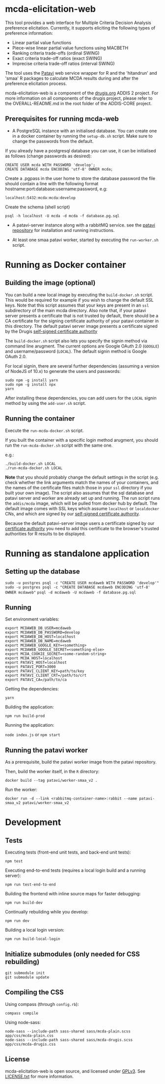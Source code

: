 mcda-elicitation-web
====================

This tool provides a web interface for Multiple Criteria Decision
Analysis preference elicitation. Currently, it supports eliciting the
following types of preference information:

- Linear partial value functions
- Piece-wise linear partial value functions using MACBETH
- Ranking criteria trade-offs (ordinal SWING)
- Exact criteria trade-off ratios (exact SWING)
- Imprecise criteria trade-off ratios (interval SWING)

The tool uses the [Patavi][patavi] web service wrapper for R and the
'hitandrun' and 'smaa' R packages to calculate MCDA results during and
after the preference elicitation process.

mcda-elicitation-web is a component of the [drugis.org][drugis] ADDIS 2
project. For more information on all components of the drugis project, please refer to the OVERALL-README.md in the root folder of the ADDIS-CORE project.

Prerequisites for running mcda-web
-----------------------------------

- A PostgreSQL instance with an initialised database. You can create one in a docker container by running the `setup-db.sh` script. Make sure to change the passwords from the default.

If you already have a postgresql database you can use, it can be initialised as follows (change passwords as desired):

    CREATE USER mcda WITH PASSWORD 'develop';
    CREATE DATABASE mcda ENCODING 'utf-8' OWNER mcda;

Create a .pgpass in the user home to store the database password
the file should contain a line with the following format hostname:port:database:username:password, e.g:

    localhost:5432:mcda:mcda:develop

Create the schema (shell script)

    psql -h localhost -U mcda -d mcda -f database.pg.sql

- A patavi-server instance along with a rabbitMQ service. see the [patavi repository](https://github.com/drugis/patavi) for installation and running instructions.

- At least one smaa patavi worker, started by executing the `run-worker.sh` script.

Running as Docker container
===========================

Building the image (optional)
-----------------------------

You can build a new local image by executing the `build-docker.sh` script. This would be required for example if you wish to change the default SSL keys. Note that this script assumes that your keys are present in an `ssl` subdirectory of the main mcda directory. Also note that, if your patavi server presents a certificate that is not trusted by default, there should be a CA certificate for the signing certificate authority of your patavi container in this directory. The default patavi server image presents a certificate signed by the Drugis [self-signed certificate authority](https://drugis.org/files/ca-crt.pem)

The `build-docker.sh` script also lets you specify the signin method via command line arugment. The current options are Google OAuth 2.0 (`GOOGLE`) and username/password (`LOCAL`). The default signin method is Google OAuth 2.0.

For local signin, there are several further dependencies (assuming a version of NodeJS of 10.x) to generate the users and passwords:

    sudo npm -g install yarn
    sudo npm -g install npx
    yarn

After installing these dependencies, you can add users for the `LOCAL` signin method by using the `add-user.sh` script.

Running the container
---------------------

Execute the `run-mcda-docker.sh` script.

If you built the container with a specific login method arugment, you should run the `run-mcda-docker.sh` script with the same one.

e.g.:
```
./build-docker.sh LOCAL
./run-mcda-docker.sh LOCAL
```

**Note** that you should probably change the default settings in the script (e.g. check whether the link arguments match the names of your containers, and the names of the certificate files match those in your `ssl` directory if you built your own image). The script also assumes that the sql database and patavi server and worker are already set up and running. The run script runs the `addis/mcda` image, which will be pulled from docker hub by default. The default image comes with SSL keys which assume `localhost` or `localdocker` CNs, and which are signed by our [self-signed certificate authority](https://drugis.org/files/ca-crt.pem).

Because the default patavi-server image users a certificate signed by our [certificate authority](https://drugis.org/files/ca-crt.pem) you need to add this certificate to the browser's trusted authorities for R results to be displayed.

Running as standalone application
=================================

Setting up the database
-----------------------

`sudo -u postgres psql -c "CREATE USER mcdaweb WITH PASSWORD 'develop'"`
`sudo -u postgres psql -c "CREATE DATABASE mcdaweb ENCODING 'utf-8' OWNER mcdaweb"`
`psql -d mcdaweb -U mcdaweb -f database.pg.sql`

Running
-------

Set environment variables:

```
export MCDAWEB_DB_USER=mcdaweb
export MCDAWEB_DB_PASSWORD=develop
export MCDAWEB_DB_HOST=localhost
export MCDAWEB_DB_NAME=mcdaweb
export MCDAWEB_GOOGLE_KEY=<something>
export MCDAWEB_GOOGLE_SECRET=<something-else>
export MCDA_COOKIE_SECRET=<some-random-string>
export MCDA_HOST=localhost
export PATAVI_HOST=localhost
export PATAVI_PORT=3000
export PATAVI_CLIENT_KEY=path/to/key
export PATAVI_CLIENT_CRT=/path/to/crt
export PATAVI_CA=/path/to/ca
```

Getting the dependencies:

    yarn

Building the application:

    npm run build-prod

Running the application:

`node index.js` or `npm start`

Running the patavi worker
-------------------------

As a prerequisite, build the patavi worker image from the patavi repository.

Then, build the worker itself, in the `R` directory:

    docker build --tag patavi/worker-smaa_v2 .

Run the worker:

    docker run -d --link <rabbitmq-container-name>:rabbit --name patavi-smaa_v2 patavi/worker-smaa_v2

Development
===========

Tests
-----

Executing tests (front-end unit tests, and back-end unit tests):

    npm test

Executing end-to-end tests (requires a local login build and a running server):

    npm run test-end-to-end

Building the frontend with inline source maps for faster debugging:

    npm run build-dev

Continually rebuilding while you develop:

    npm run dev

Building a local login version:

    npm run build-local-login


Initialize submodules (only needed for CSS rebuilding)
------------------------------------------------------

```
git submodule init
git submodule update
```

Compiling the CSS
-----------------

Using compass (through `config.rb`):

```
compass compile
```

Using node-sass:

```
node-sass --include-path sass-shared sass/mcda-plain.scss app/css/mcda-plain.css
node-sass --include-path sass-shared sass/mcda-drugis.scss app/css/mcda-drugis.css
```


License
-------

mcda-elicitation-web is open source, and licensed under [GPLv3][gpl-3].
See [LICENSE.txt](LICENSE.txt) for more information.

[patavi]: https://github.com/joelkuiper/patavi
[gpl-3]: http://gplv3.fsf.org/
[drugis]: http://drugis.org/
